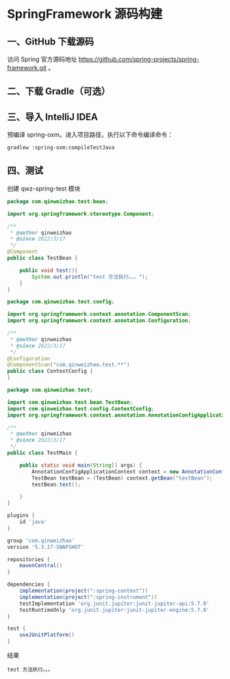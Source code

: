 # SpringFramework 源码构建

## 一、GitHub 下载源码

访问 Spring 官方源码地址 https://github.com/spring-projects/spring-framework.git 。

## 二、下载 Gradle（可选）

## 三、导入 IntelliJ IDEA

预编译 spring-oxm。进入项目路径，执行以下命令编译命令：

```sh
gradlew :spring-oxm:compileTestJava
```

## 四、测试

创建 qwz-spring-test 模块

```java
package com.qinweizhao.test.bean;

import org.springframework.stereotype.Component;

/**
 * @author qinweizhao
 * @since 2022/3/17
 */
@Component
public class TestBean {

	public void test(){
		System.out.println("test 方法执行。。。");
	}
}

```

```java
package com.qinweizhao.test.config;

import org.springframework.context.annotation.ComponentScan;
import org.springframework.context.annotation.Configuration;

/**
 * @author qinweizhao
 * @since 2022/3/17
 */
@Configuration
@ComponentScan("com.qinweizhao.test.**")
public class ContextConfig {
}

```

```java
package com.qinweizhao.test;

import com.qinweizhao.test.bean.TestBean;
import com.qinweizhao.test.config.ContextConfig;
import org.springframework.context.annotation.AnnotationConfigApplicationContext;

/**
 * @author qinweizhao
 * @since 2022/3/17
 */
public class TestMain {

	public static void main(String[] args) {
		AnnotationConfigApplicationContext context = new AnnotationConfigApplicationContext(ContextConfig.class);
		TestBean testBean = (TestBean) context.getBean("testBean");
		testBean.test();

	}
}
```

```gradle
plugins {
    id 'java'
}

group 'com.qinweizhao'
version '5.3.17-SNAPSHOT'

repositories {
    mavenCentral()
}

dependencies {
    implementation(project(":spring-context"))
    implementation(project(":spring-instrument"))
    testImplementation 'org.junit.jupiter:junit-jupiter-api:5.7.0'
    testRuntimeOnly 'org.junit.jupiter:junit-jupiter-engine:5.7.0'
}

test {
    useJUnitPlatform()
}
```

结果

```text
test 方法执行。。。
```


